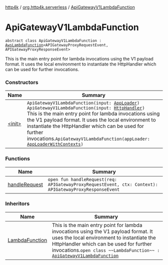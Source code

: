 [http4k](../../index.md) / [org.http4k.serverless](../index.md) / [ApiGatewayV1LambdaFunction](./index.md)

# ApiGatewayV1LambdaFunction

`abstract class ApiGatewayV1LambdaFunction : `[`AwsLambdaFunction`](../-aws-lambda-function.md)`<APIGatewayProxyRequestEvent, APIGatewayProxyResponseEvent>`

This is the main entry point for lambda invocations using the V1 payload format.
It uses the local environment to instantiate the HttpHandler which can be used
for further invocations.

### Constructors

| Name | Summary |
|---|---|
| [&lt;init&gt;](-init-.md) | `ApiGatewayV1LambdaFunction(input: `[`AppLoader`](../-app-loader.md)`)`<br>`ApiGatewayV1LambdaFunction(input: `[`HttpHandler`](../../org.http4k.core/-http-handler.md)`)`<br>This is the main entry point for lambda invocations using the V1 payload format. It uses the local environment to instantiate the HttpHandler which can be used for further invocations.`ApiGatewayV1LambdaFunction(appLoader: `[`AppLoaderWithContexts`](../-app-loader-with-contexts.md)`)` |

### Functions

| Name | Summary |
|---|---|
| [handleRequest](handle-request.md) | `open fun handleRequest(req: APIGatewayProxyRequestEvent, ctx: Context): APIGatewayProxyResponseEvent` |

### Inheritors

| Name | Summary |
|---|---|
| [LambdaFunction](../-lambda-function/index.md) | This is the main entry point for lambda invocations using the V1 payload format. It uses the local environment to instantiate the HttpHandler which can be used for further invocations.`open class ~~LambdaFunction~~ : `[`ApiGatewayV1LambdaFunction`](./index.md) |
